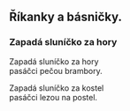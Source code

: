 ## Říkanky a básničky.

### Zapadá sluníčko za hory

Zapadá sluníčko za hory  
pasáčci pečou brambory.  

Zapadá sluníčko za kostel  
pasáčci lezou na postel.

